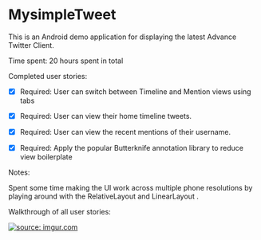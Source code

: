 # MysimpleTweet
This is an Android demo application for displaying the latest Advance Twitter Client.

Time spent: 20 hours spent in total

Completed user stories:

 * [x] Required: User can switch between Timeline and Mention views using tabs
 * [x] Required: User can view their home timeline tweets. 
 * [x] Required: User can view the recent mentions of their username.
 * [x] Required: Apply the popular Butterknife annotation library to reduce view boilerplate
 
 
 
Notes:

Spent some time making the UI work across multiple phone resolutions by playing around with the RelativeLayout and LinearLayout .

Walkthrough of all user stories:

<a href="http://imgur.com/aAgZ9eJ"><img src="http://i.imgur.com/aAgZ9eJ.gif" title="source: imgur.com" /></a>

